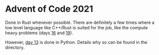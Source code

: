 # Advent of Code 2021

Done in Rust whenever possible. There are definitely a few times where a low level language like C++/Rust is suited for the job, like the compute heavy problems (days [16](./day16) and [19](./day19)).

However, [day 13](./day13) is done in Python. Details why so can be found in the directory.
